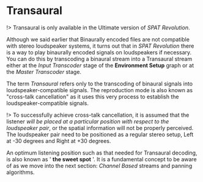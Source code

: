 # Transaural

!> Transaural is only available in the Ultimate version of _SPAT Revolution_.

Although we said earlier that Binaurally encoded files are not compatible with stereo loudspeaker systems, it turns out that in _SPAT Revolution_ there is a way to play binaurally encoded signals on loudspeakers if necessary. You can do this by transcoding a binaural stream into a Transaural stream either at the _Input Transcoder_ stage of the **Environment Setup** graph or at the _Master Transcoder_ stage.

The term _Transaural_ refers only to the transcoding of binaural signals into loudspeaker-compatible signals. The reproduction mode is also known as "cross-talk cancellation" as it uses this very process to establish the loudspeaker-compatible signals.

!> To successfully achieve cross-talk cancellation, it is assumed that the listener _will be placed at a particular position with respect to the loudspeaker pair_, or the spatial information will not be properly perceived. The loudspeaker pair need to be positioned as a regular stereo setup, Left at -30 degrees and Right at +30 degrees.

An optimum listening position such as that needed for Transaural decoding, is also known as ' **the sweet spot** '. It is a fundamental concept to be aware of as we move into the next section: _Channel Based_ streams and panning algorithms.
